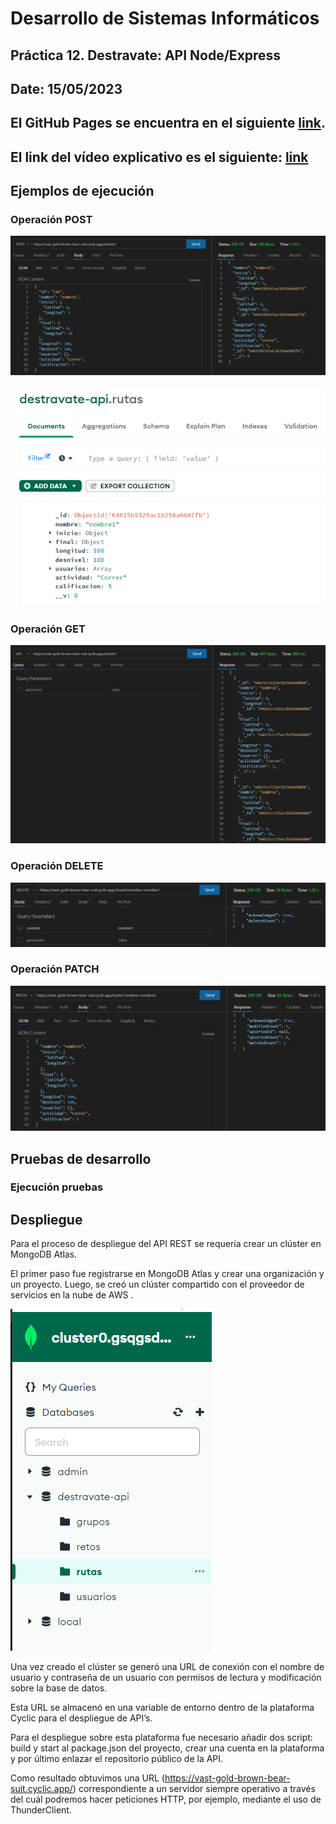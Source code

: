 # Desarrollo de Sistemas Informáticos 

## Práctica 12. Destravate: API Node/Express
## Date: 15/05/2023
## El GitHub Pages se encuentra en el siguiente [link](https://ull-esit-inf-dsi-2223.github.io/ull-esit-inf-dsi-22-23-prct12-destravate-api-grupoi/).
## El link del vídeo explicativo es el siguiente: [link]()



## Ejemplos de ejecución

### Operación POST

![Ej POST](Assets/Img/rutaPost.png)

![Ej POST DB](Assets/Img/rutaPostDB.png)

### Operación GET

![Ej GET](Assets/Img/rutaGet.png)

### Operación DELETE

![Ej DELETE](Assets/Img/rutaDelete.png)

### Operación PATCH

![Ej PATCH](Assets/Img/rutaPatch.png)

## Pruebas de desarrollo


### Ejecución pruebas


## Despliegue

Para el proceso de despliegue del API REST se requería crear un clúster en MongoDB Atlas.

El primer paso fue registrarse en MongoDB Atlas y crear una organización y un proyecto. Luego, se creó un clúster compartido con el proveedor de servicios en la nube de AWS . 

![Ej Clúster](Assets/Img/mongodb.png)

Una vez creado el clúster se generó una URL de conexión con el nombre de usuario y contraseña de un usuario con permisos de lectura y modificación sobre la base de datos.

Esta URL se almacenó en una variable de entorno dentro de la plataforma Cyclic para el despliegue de API’s. 

Para el despliegue sobre esta plataforma fue necesario añadir dos script: build y start al package.json del proyecto, crear una cuenta en la plataforma y por último enlazar el repositorio público de la API.

Como resultado obtuvimos una URL (https://vast-gold-brown-bear-suit.cyclic.app/) correspondiente a un servidor siempre operativo a través del cuál podremos hacer peticiones HTTP, por ejemplo, mediante el uso de ThunderClient.
